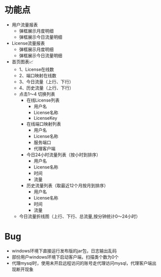 # 功能点
- 用户流量报表
    - 弹框展示月度明细
    - 弹框展示今日流量明细
- License流量报表
    - 弹框展示月度明细
    - 弹框展示今日流量明细
- 首页图表📈
  - 1、License在线数
  - 2、端口映射在线数
  - 3、今日流量（上行、下行）
  - 4、历史流量（上行、下行）
  - 点击1～4 切换列表
    - 在线License列表
      - 用户名
      - License名称
      - LicenseKey
    - 在线端口映射列表
      - 用户名
      - License名称
      - 服务端口
      - 代理客户端
    - 今日24小时流量列表（按小时到排序）
      - 用户名
      - License名称
      - 时间
      - 流量
    - 历史流量列表（取最近12个月按月到排序）
      - 用户名
      - License名称
      - 时间
      - 流量 
  - 今日流量折线图（上行、下行、总流量,按分钟统计0～24小时）
# Bug
- windows环境下直接运行发布版的jar包，日志输出乱码
- 部份用户windows环境下启动客户端，扫描类个数为0个
- 代理mysql时，使用未开启远程访问的账号走代理访问mysql，代理客户端出现断开现象